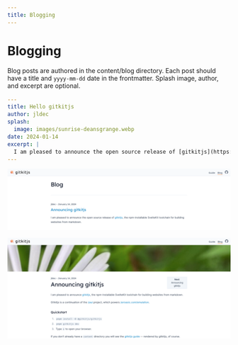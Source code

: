 ```yaml
---
title: Blogging
---
```


# Blogging

Blog posts are authored in the content/blog directory. Each post should have a title and `yyyy-mm-dd` date in the frontmatter. Splash image, author, and excerpt are optional.

```yaml
---
title: Hello gitkitjs
author: jldec
splash:
  image: images/sunrise-deansgrange.webp
date: 2024-01-14
excerpt: |
  I am pleased to announce the open source release of [gitkitjs](https://github.com/gitkitjs/gitkitjs), the npm-installable SvelteKit toolchain for building websites from markdown.
---
```

![blog listing screenshot](images/blog-listing.png)

![blog post screenshot](images/blog-post.png)